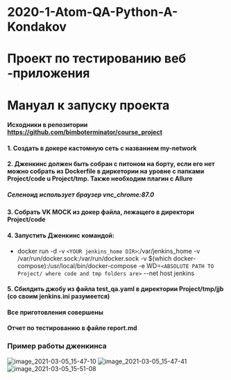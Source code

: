 # 2020-1-Atom-QA-Python-A-Kondakov
# Проект по тестированию веб -приложения
# Мануал к запуску проекта
#### Исходники  в  репозитории https://github.com/bimboterminator/course_project
#### 1. Создать  в докере кастомную сеть с названием my-network 
#### 2. Дженкинс должен быть собран с питоном  на борту, если его нет можно собрать из Dockerfile в диркетории на уровне с папками Project/code u Project/tmp. Также необходим плагин с Allure
##### Селеноид использует браузер vnc_chrome:87.0
#### 3. Собрать VK MOCK из докер файла, лежащего в директори Project/code
#### 4. Запустить Дженкинс командой:
* docker run -d  -v `<YOUR jenkins_home DIR>`:/var/jenkins_home -v /var/run/docker.sock:/var/run/docker.sock -v $(which docker-compose):/usr/local/bin/docker-compose -e WD=`<ABSOLUTE PATH TO Project/ where code and tmp folders are>` --net host  jenkins

#### 5. Сбилдить джобу из файла test_qa.yaml в директории Project/tmp/jjb (со своим jenkins.ini разумеется)
#### Все приготовления совершены

#### Отчет по тестированию в файле report.md

### Пример работы дженкинса
![image_2021-03-05_15-47-10](https://user-images.githubusercontent.com/53858094/110122658-f27ed500-7dd0-11eb-9a05-f527c4519bb3.png)
![image_2021-03-05_15-47-41](https://user-images.githubusercontent.com/53858094/110122664-f4489880-7dd0-11eb-95a9-bfa6652555f7.png)
![image_2021-03-05_15-51-08](https://user-images.githubusercontent.com/53858094/110122748-0d514980-7dd1-11eb-9f83-747c9b57ad9a.png)
